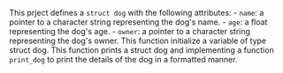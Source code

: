 This prject defines a `struct dog` with the following attributes: - `name`: a pointer to a character string representing the dog's name. - `age`: a float representing the dog's age. - `owner`: a pointer to a character string representing the dog's owner.
This function  initialize a variable of type struct dog.
This function prints a struct dog and implementing a function `print_dog` to print the details of the dog in a formatted manner.

